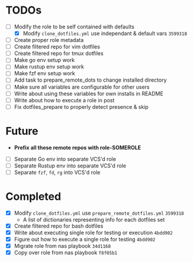TODOs
=====

- [ ] Modify the role to be self contained with defaults
  - [x] Modify `clone_dotfiles.yml` use independant & default vars `3599318`
- [ ] Create proper role metadata
- [ ] Create filtered repo for vim dotfiles
- [ ] Create filtered repo for tmux dotfiles
- [ ] Make go env setup work
- [ ] Make rustup env setup work
- [ ] Make fzf env setup work
- [ ] Add task to prepare_remote_dots to change installed directory
- [ ] Make sure all variables are configurable for other users
- [ ] Write about using these variables for own installs in README
- [ ] Write about how to execute a role in post
- [ ] Fix dotfiles_prepare to properly detect presence & skip

Future
======

- **Prefix all these remote repos with role-SOMEROLE**
- [ ] Separate Go env into separate VCS'd role
- [ ] Separate Rustup env into separate VCS'd role
- [ ] Separate `fzf`, `fd`, `rg` into VCS'd role

Completed
=========

- [x] Modify `clone_dotfiles.yml` use `prepare_remote_dotfiles.yml` `3599318`
    - A list of dictionaries representing info for each dotfiles set
- [x] Create filtered repo for bash dotfiles
- [x] Write about executing single role for testing or execution `4bdd902`
- [x] Figure out how to execute a single role for testing `4bdd902`
- [x] Migrate role from nas playbook `34d1168`
- [x] Copy over role from nas playbook `f8f05b1`
